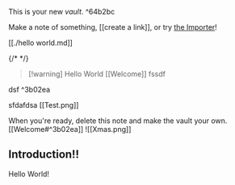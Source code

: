 This is your new _vault_. ^64b2bc

Make a note of something, [[create a link]], or try [the Importer](https://help.obsidian.md/Plugins/Importer)!

[[./hello world.md]]

{/\* \*/}

> [!warning] Hello World [[Welcome]] fssdf

dsf ^3b02ea

sfdafdsa
[[Test.png]]

When you're ready, delete this note and make the vault your own. [[Welcome#^3b02ea]]
![[Xmas.png]]

## Introduction!!

Hello World!

